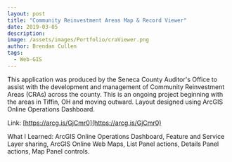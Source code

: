 ```yaml
---
layout: post
title: "Community Reinvestment Areas Map & Record Viewer"
date: 2019-03-05
description:
image: /assets/images/Portfolio/craViewer.png
author: Brendan Cullen
tags:
  - Web-GIS
---
```

This application was produced by the Seneca County Auditor's Office to assist with the development and management of Community Reinvestment Areas (CRAs) across the county. This is an ongoing project beginning with the areas in Tiffin, OH and moving outward. Layout designed using ArcGIS Online Operations Dashboard.

Link: [https://arcg.is/GjCmr0](https://arcg.is/GjCmr0)

What I Learned: ArcGIS Online Operations Dashboard, Feature and Service Layer sharing, ArcGIS Online Web Maps, List Panel actions, Details Panel actions, Map Panel controls.